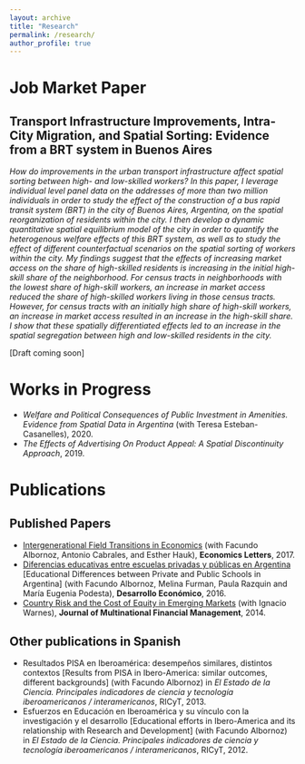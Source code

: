 ```yaml
---
layout: archive
title: "Research"
permalink: /research/
author_profile: true
---
```


# Job Market Paper
## **Transport Infrastructure Improvements, Intra-City Migration, and Spatial Sorting: Evidence from a BRT system in Buenos Aires** 

*How do improvements in the urban transport infrastructure affect spatial sorting between high- and low-skilled workers? 
In this paper, I leverage individual level panel data on the addresses of more than two million individuals in order to study
the effect of the construction of a bus rapid transit system (BRT) in the city of Buenos Aires, Argentina, on the spatial
reorganization of residents within the city. I then develop a dynamic quantitative spatial equilibrium model of the city
in order to quantify the heterogenous welfare effects of this BRT system, as well as to study the effect of different
counterfactual scenarios on the spatial sorting of workers within the city. My findings suggest that the effects of increasing
market access on the share of high-skilled residents is increasing in the initial high-skill share of the neighborhood. For
census tracts in neighborhoods with the lowest share of high-skill workers, an increase in market access reduced the share of
high-skilled workers living in those census tracts. However, for census tracts with an initially high share of high-skill workers,
an increase in market access resulted in an increase in the high-skill share. I show that these spatially differentiated effects
led to an increase in the spatial segregation between high and low-skilled residents in the city.*

\[Draft coming soon\]

# Works in Progress
- *Welfare and Political Consequences of Public Investment in Amenities. Evidence from Spatial Data in Argentina* (with Teresa Esteban-Casanelles), 2020.
- *The Effects of Advertising On Product Appeal: A Spatial Discontinuity Approach*, 2019.

# Publications
## Published Papers
- [Intergenerational Field Transitions in Economics](https://www.sciencedirect.com/science/article/pii/S0165176517300472) (with Facundo Albornoz, Antonio Cabrales, and Esther 
Hauk), **Economics Letters**, 2017.
- [Diferencias educativas entre escuelas privadas y públicas en Argentina](https://www.jstor.org/stable/44735992) \[Educational Differences between Private and Public Schools in Argentina\] (with Facundo 
Albornoz, Melina Furman, Paula Razquin and María Eugenia Podesta), **Desarrollo Económico**, 2016.
- [Country Risk and the Cost of Equity in Emerging Markets](https://www.sciencedirect.com/science/article/pii/S1042444X14000449) (with Ignacio Warnes), **Journal of Multinational Financial Management**, 2014.

## Other publications in Spanish
- Resultados PISA en Iberoamérica: desempeños similares, distintos contextos \[Results from PISA in Ibero-America: similar outcomes, different backgrounds\] (with Facundo Albornoz) in *El Estado de la Ciencia. Principales indicadores de ciencia y tecnología iberoamericanos / interamericanos*, RICyT, 2013.
- Esfuerzos en Educación en Iberoamérica y su vínculo con la investigación y el desarrollo [Educational efforts in Ibero-America and its relationship with Research and Development] (with Facundo Albornoz) in *El Estado de la Ciencia. Principales indicadores de ciencia y tecnología iberoamericanos / interamericanos*, RICyT, 2012.
